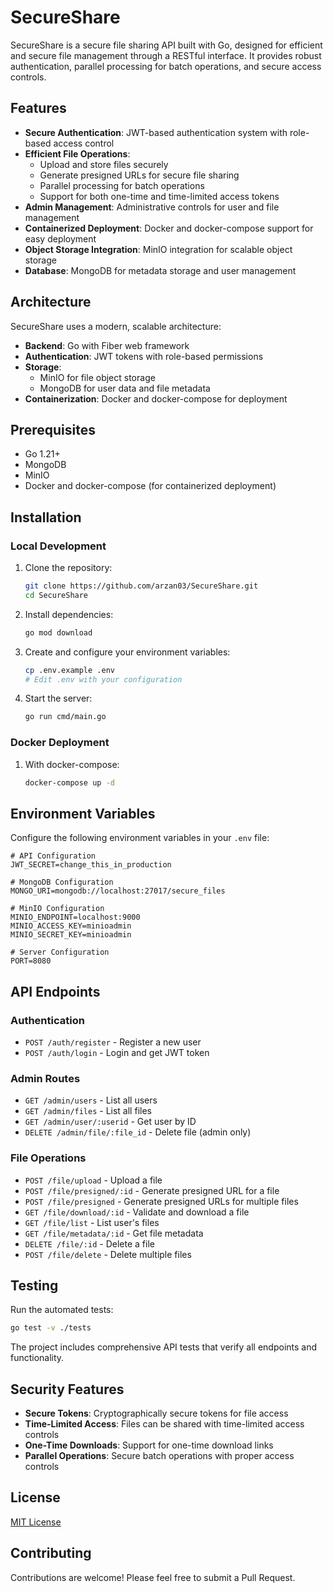 # SecureShare

SecureShare is a secure file sharing API built with Go, designed for efficient and secure file management through a RESTful interface. It provides robust authentication, parallel processing for batch operations, and secure access controls.

## Features

- **Secure Authentication**: JWT-based authentication system with role-based access control
- **Efficient File Operations**: 
  - Upload and store files securely
  - Generate presigned URLs for secure file sharing
  - Parallel processing for batch operations
  - Support for both one-time and time-limited access tokens
- **Admin Management**: Administrative controls for user and file management
- **Containerized Deployment**: Docker and docker-compose support for easy deployment
- **Object Storage Integration**: MinIO integration for scalable object storage
- **Database**: MongoDB for metadata storage and user management

## Architecture

SecureShare uses a modern, scalable architecture:

- **Backend**: Go with Fiber web framework
- **Authentication**: JWT tokens with role-based permissions
- **Storage**: 
  - MinIO for file object storage
  - MongoDB for user data and file metadata
- **Containerization**: Docker and docker-compose for deployment

## Prerequisites

- Go 1.21+
- MongoDB
- MinIO
- Docker and docker-compose (for containerized deployment)

## Installation

### Local Development

1. Clone the repository:
   ```bash
   git clone https://github.com/arzan03/SecureShare.git
   cd SecureShare
   ```

2. Install dependencies:
   ```bash
   go mod download
   ```

3. Create and configure your environment variables:
   ```bash
   cp .env.example .env
   # Edit .env with your configuration
   ```

4. Start the server:
   ```bash
   go run cmd/main.go
   ```

### Docker Deployment

1. With docker-compose:
   ```bash
   docker-compose up -d
   ```

## Environment Variables

Configure the following environment variables in your `.env` file:

```
# API Configuration
JWT_SECRET=change_this_in_production

# MongoDB Configuration
MONGO_URI=mongodb://localhost:27017/secure_files

# MinIO Configuration
MINIO_ENDPOINT=localhost:9000
MINIO_ACCESS_KEY=minioadmin
MINIO_SECRET_KEY=minioadmin

# Server Configuration
PORT=8080
```

## API Endpoints

### Authentication
- `POST /auth/register` - Register a new user
- `POST /auth/login` - Login and get JWT token

### Admin Routes
- `GET /admin/users` - List all users
- `GET /admin/files` - List all files
- `GET /admin/user/:userid` - Get user by ID
- `DELETE /admin/file/:file_id` - Delete file (admin only)

### File Operations
- `POST /file/upload` - Upload a file
- `POST /file/presigned/:id` - Generate presigned URL for a file
- `POST /file/presigned` - Generate presigned URLs for multiple files
- `GET /file/download/:id` - Validate and download a file
- `GET /file/list` - List user's files
- `GET /file/metadata/:id` - Get file metadata
- `DELETE /file/:id` - Delete a file
- `POST /file/delete` - Delete multiple files

## Testing

Run the automated tests:

```bash
go test -v ./tests
```

The project includes comprehensive API tests that verify all endpoints and functionality.

## Security Features

- **Secure Tokens**: Cryptographically secure tokens for file access
- **Time-Limited Access**: Files can be shared with time-limited access controls
- **One-Time Downloads**: Support for one-time download links
- **Parallel Operations**: Secure batch operations with proper access controls

## License

[MIT License](LICENSE)

## Contributing

Contributions are welcome! Please feel free to submit a Pull Request.
